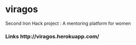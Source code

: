 # viragos
Second Iron Hack project : A mentoring platform for women 


<h3>Links</3>
http://viragos.herokuapp.com/
